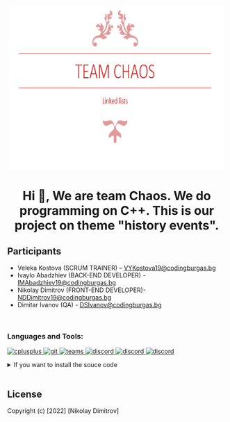 <p align="center">
<img width = "496" height = "379" src = Logo/Logo.png>
</p>
<h1 align="center">Hi 👋, We are team Chaos. We do programming on C++. This is our project on theme "history events".</h1>

<h2 align="left">Participants</h2>



- Veleka Kostova (SCRUM TRAINER) – VYKostova19@codingburgas.bg
- Ivaylo Abadzhiev (BACK-END DEVELOPER) - IMAbadzhiev19@codingburgas.bg
- Nikolay Dimitrov (FRONT-END DEVELOPER)- NDDimitrov19@codingburgas.bg
- Dimitar Ivanov (QA) - DSIvanov@codingburgas.bg



<br>


<h3 align="left">Languages and Tools:</h3>
<p align="left"> <a href="https://www.w3schools.com/cpp/" target="_blank"> <img src="https://upload.wikimedia.org/wikipedia/commons/thumb/1/18/ISO_C%2B%2B_Logo.svg/1200px-ISO_C%2B%2B_Logo.svg.png" alt="cplusplus" width="40" height="40"/> </a> <a href="https://git-scm.com/" target="_blank"> <img src="https://www.vectorlogo.zone/logos/git-scm/git-scm-icon.svg" alt="git" width="40" height="40"/> </a><a href="https://git-scm.com/" target="_blank"> <img src="https://play-lh.googleusercontent.com/jKU64njy8urP89V1O63eJxMtvWjDGETPlHVIhDv9WZAYzsSxRWyWZkUlBJZj_HbkHA" alt="teams" width="40" height="40"/> </a>
<a href="https://git-scm.com/" target="_blank"> <img src="https://play-lh.googleusercontent.com/0oO5sAneb9lJP6l8c6DH4aj6f85qNpplQVHmPmbbBxAukDnlO7DarDW0b-kEIHa8SQ" alt="discord" width="40" height="40"/> <a href="https://git-scm.com/" target="_blank"> <img src="https://pluralsight2.imgix.net/paths/images/visualstudio-2019-62bfdf4c9e.png" alt="discord" width="40" height="40"/><a href="https://git-scm.com/" target="_blank"> <img src="https://upload.wikimedia.org/wikipedia/commons/thumb/9/9a/Visual_Studio_Code_1.35_icon.svg/2048px-Visual_Studio_Code_1.35_icon.svg.png" alt="discord" width="40" height="40"/></a>
</p>

<details>
<summary>If you want to install the souce code</summary>

  <!--START_SECTION:activity-->
1. Go to your command prompt;
2. git init
3. git clone https://github.com/IMAbadzhiev19/linked-list-project
  
<!--END_SECTION:activity-->

</details>
<br>

## License



Copyright (c) [2022] [Nikolay Dimitrov]
